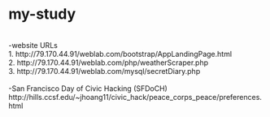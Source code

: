 # my-study
<br />
-website URLs  <br />
1. http://79.170.44.91/weblab.com/bootstrap/AppLandingPage.html  <br />
2. http://79.170.44.91/weblab.com/php/weatherScraper.php  <br />
3. http://79.170.44.91/weblab.com/mysql/secretDiary.php  <br />
<br />
-San Francisco Day of Civic Hacking (SFDoCH) <br />
http://hills.ccsf.edu/~jhoang11/civic_hack/peace_corps_peace/preferences.html<br />
<br />


